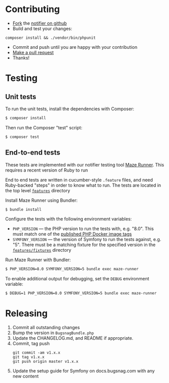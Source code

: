 Contributing
============

-   [Fork](https://help.github.com/articles/fork-a-repo) the [notifier on github](https://github.com/bugsnag/bugsnag-symfony)
-   Build and test your changes:
```
composer install && ./vendor/bin/phpunit
```

-   Commit and push until you are happy with your contribution
-   [Make a pull request](https://help.github.com/articles/using-pull-requests)
-   Thanks!

Testing
=======

Unit tests
----------

To run the unit tests, install the dependencies with Composer:

```sh
$ composer install
```

Then run the Composer "test" script:

```sh
$ composer test
```

End-to-end tests
----------------

These tests are implemented with our notifier testing tool [Maze Runner](https://github.com/bugsnag/maze-runner). This requires a recent version of Ruby to run

End to end tests are written in cucumber-style `.feature` files, and need Ruby-backed "steps" in order to know what to run. The tests are located in the top level [`features`](/features/) directory

Install Maze Runner using Bundler:

```sh
$ bundle install
```

Configure the tests with the following environment variables:

- `PHP_VERSION` — the PHP version to run the tests with, e.g. "8.0". This must match one of the [published PHP Docker image tags](https://hub.docker.com/_/php)
- `SYMFONY_VERSION` — the version of Symfony to run the tests against, e.g. "5". There must be a matching fixture for the specified version in the [`features/fixtures`](/features/fixtures/) directory

Run Maze Runner with Bundler:

```sh
$ PHP_VERSION=8.0 SYMFONY_VERSION=5 bundle exec maze-runner
```

To enable additional output for debugging, set the `DEBUG` environment variable:

```sh
$ DEBUG=1 PHP_VERSION=8.0 SYMFONY_VERSION=5 bundle exec maze-runner
```

Releasing
=========

1. Commit all outstanding changes
2. Bump the version in `BugsnagBundle.php`
3. Update the CHANGELOG.md, and README if appropriate.
4. Commit, tag push
    ```
    git commit -am v1.x.x
    git tag v1.x.x
    git push origin master v1.x.x
    ```
5. Update the setup guide for Symfony on docs.bugsnag.com with any new content

